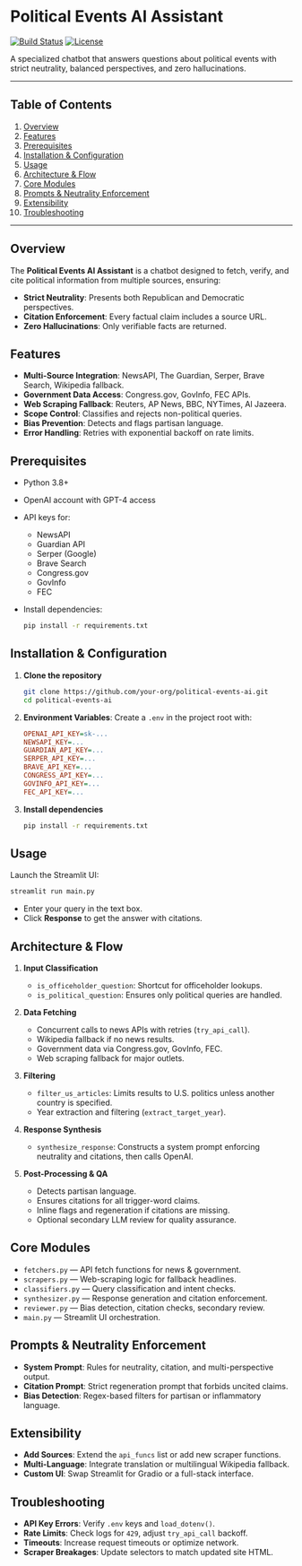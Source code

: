 # Political Events AI Assistant

[![Build Status](https://img.shields.io/badge/build-passing-brightgreen)](#)
[![License](https://img.shields.io/badge/license-MIT-blue)](#)

A specialized chatbot that answers questions about political events with strict neutrality, balanced perspectives, and zero hallucinations.

---

## Table of Contents

1. [Overview](#overview)
2. [Features](#features)
3. [Prerequisites](#prerequisites)
4. [Installation & Configuration](#installation--configuration)
5. [Usage](#usage)
6. [Architecture & Flow](#architecture--flow)
7. [Core Modules](#core-modules)
8. [Prompts & Neutrality Enforcement](#prompts--neutrality-enforcement)
9. [Extensibility](#extensibility)
10. [Troubleshooting](#troubleshooting)

---

## Overview

The **Political Events AI Assistant** is a chatbot designed to fetch, verify, and cite political information from multiple sources, ensuring:

* **Strict Neutrality**: Presents both Republican and Democratic perspectives.
* **Citation Enforcement**: Every factual claim includes a source URL.
* **Zero Hallucinations**: Only verifiable facts are returned.

## Features

* **Multi-Source Integration**: NewsAPI, The Guardian, Serper, Brave Search, Wikipedia fallback.
* **Government Data Access**: Congress.gov, GovInfo, FEC APIs.
* **Web Scraping Fallback**: Reuters, AP News, BBC, NYTimes, Al Jazeera.
* **Scope Control**: Classifies and rejects non-political queries.
* **Bias Prevention**: Detects and flags partisan language.
* **Error Handling**: Retries with exponential backoff on rate limits.

## Prerequisites

* Python 3.8+
* OpenAI account with GPT-4 access
* API keys for:

  * NewsAPI
  * Guardian API
  * Serper (Google)
  * Brave Search
  * Congress.gov
  * GovInfo
  * FEC
* Install dependencies:

  ```bash
  pip install -r requirements.txt
  ```

## Installation & Configuration

1. **Clone the repository**

   ```bash
   git clone https://github.com/your-org/political-events-ai.git
   cd political-events-ai
   ```
2. **Environment Variables**: Create a `.env` in the project root with:

   ```ini
   OPENAI_API_KEY=sk-...
   NEWSAPI_KEY=...
   GUARDIAN_API_KEY=...
   SERPER_API_KEY=...
   BRAVE_API_KEY=...
   CONGRESS_API_KEY=...
   GOVINFO_API_KEY=...
   FEC_API_KEY=...
   ```
3. **Install dependencies**

   ```bash
   pip install -r requirements.txt
   ```

## Usage

Launch the Streamlit UI:

```bash
streamlit run main.py
```

* Enter your query in the text box.
* Click **Response** to get the answer with citations.

## Architecture & Flow

1. **Input Classification**

   * `is_officeholder_question`: Shortcut for officeholder lookups.
   * `is_political_question`: Ensures only political queries are handled.

2. **Data Fetching**

   * Concurrent calls to news APIs with retries (`try_api_call`).
   * Wikipedia fallback if no news results.
   * Government data via Congress.gov, GovInfo, FEC.
   * Web scraping fallback for major outlets.

3. **Filtering**

   * `filter_us_articles`: Limits results to U.S. politics unless another country is specified.
   * Year extraction and filtering (`extract_target_year`).

4. **Response Synthesis**

   * `synthesize_response`: Constructs a system prompt enforcing neutrality and citations, then calls OpenAI.

5. **Post-Processing & QA**

   * Detects partisan language.
   * Ensures citations for all trigger-word claims.
   * Inline flags and regeneration if citations are missing.
   * Optional secondary LLM review for quality assurance.

## Core Modules

* `fetchers.py` — API fetch functions for news & government.
* `scrapers.py` — Web-scraping logic for fallback headlines.
* `classifiers.py` — Query classification and intent checks.
* `synthesizer.py` — Response generation and citation enforcement.
* `reviewer.py` — Bias detection, citation checks, secondary review.
* `main.py` — Streamlit UI orchestration.

## Prompts & Neutrality Enforcement

* **System Prompt**: Rules for neutrality, citation, and multi-perspective output.
* **Citation Prompt**: Strict regeneration prompt that forbids uncited claims.
* **Bias Detection**: Regex-based filters for partisan or inflammatory language.

## Extensibility

* **Add Sources**: Extend the `api_funcs` list or add new scraper functions.
* **Multi-Language**: Integrate translation or multilingual Wikipedia fallback.
* **Custom UI**: Swap Streamlit for Gradio or a full-stack interface.

## Troubleshooting

* **API Key Errors**: Verify `.env` keys and `load_dotenv()`.
* **Rate Limits**: Check logs for `429`, adjust `try_api_call` backoff.
* **Timeouts**: Increase request timeouts or optimize network.
* **Scraper Breakages**: Update selectors to match updated site HTML.
